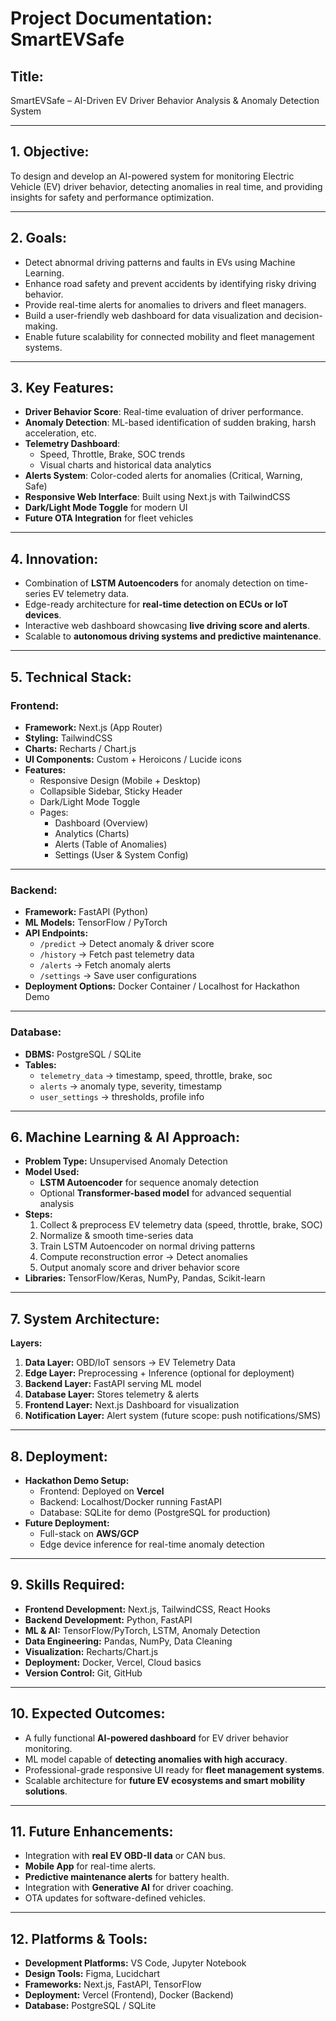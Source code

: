 # Project Documentation: SmartEVSafe
## Title:
SmartEVSafe – AI-Driven EV Driver Behavior Analysis & Anomaly Detection System

---

## 1. Objective:
To design and develop an AI-powered system for monitoring Electric Vehicle (EV) driver behavior, detecting anomalies in real time, and providing insights for safety and performance optimization.

---

## 2. Goals:
- Detect abnormal driving patterns and faults in EVs using Machine Learning.
- Enhance road safety and prevent accidents by identifying risky driving behavior.
- Provide real-time alerts for anomalies to drivers and fleet managers.
- Build a user-friendly web dashboard for data visualization and decision-making.
- Enable future scalability for connected mobility and fleet management systems.

---

## 3. Key Features:
- **Driver Behavior Score**: Real-time evaluation of driver performance.
- **Anomaly Detection**: ML-based identification of sudden braking, harsh acceleration, etc.
- **Telemetry Dashboard**:
    - Speed, Throttle, Brake, SOC trends
    - Visual charts and historical data analytics
- **Alerts System**: Color-coded alerts for anomalies (Critical, Warning, Safe)
- **Responsive Web Interface**: Built using Next.js with TailwindCSS
- **Dark/Light Mode Toggle** for modern UI
- **Future OTA Integration** for fleet vehicles

---

## 4. Innovation:
- Combination of **LSTM Autoencoders** for anomaly detection on time-series EV telemetry data.
- Edge-ready architecture for **real-time detection on ECUs or IoT devices**.
- Interactive web dashboard showcasing **live driving score and alerts**.
- Scalable to **autonomous driving systems and predictive maintenance**.

---

## 5. Technical Stack:

### **Frontend:**
- **Framework:** Next.js (App Router)
- **Styling:** TailwindCSS
- **Charts:** Recharts / Chart.js
- **UI Components:** Custom + Heroicons / Lucide icons
- **Features:**
    - Responsive Design (Mobile + Desktop)
    - Collapsible Sidebar, Sticky Header
    - Dark/Light Mode Toggle
    - Pages:
        - Dashboard (Overview)
        - Analytics (Charts)
        - Alerts (Table of Anomalies)
        - Settings (User & System Config)

---

### **Backend:**
- **Framework:** FastAPI (Python)
- **ML Models:** TensorFlow / PyTorch
- **API Endpoints:**
    - `/predict` → Detect anomaly & driver score
    - `/history` → Fetch past telemetry data
    - `/alerts` → Fetch anomaly alerts
    - `/settings` → Save user configurations
- **Deployment Options:** Docker Container / Localhost for Hackathon Demo

---

### **Database:**
- **DBMS:** PostgreSQL / SQLite
- **Tables:**
    - `telemetry_data` → timestamp, speed, throttle, brake, soc
    - `alerts` → anomaly type, severity, timestamp
    - `user_settings` → thresholds, profile info

---

## 6. Machine Learning & AI Approach:
- **Problem Type:** Unsupervised Anomaly Detection
- **Model Used:**
    - **LSTM Autoencoder** for sequence anomaly detection
    - Optional **Transformer-based model** for advanced sequential analysis
- **Steps:**
    1. Collect & preprocess EV telemetry data (speed, throttle, brake, SOC)
    2. Normalize & smooth time-series data
    3. Train LSTM Autoencoder on normal driving patterns
    4. Compute reconstruction error → Detect anomalies
    5. Output anomaly score and driver behavior score
- **Libraries:** TensorFlow/Keras, NumPy, Pandas, Scikit-learn

---

## 7. System Architecture:
**Layers:**
1. **Data Layer:** OBD/IoT sensors → EV Telemetry Data
2. **Edge Layer:** Preprocessing + Inference (optional for deployment)
3. **Backend Layer:** FastAPI serving ML model
4. **Database Layer:** Stores telemetry & alerts
5. **Frontend Layer:** Next.js Dashboard for visualization
6. **Notification Layer:** Alert system (future scope: push notifications/SMS)

---

## 8. Deployment:
- **Hackathon Demo Setup:**
    - Frontend: Deployed on **Vercel**
    - Backend: Localhost/Docker running FastAPI
    - Database: SQLite for demo (PostgreSQL for production)
- **Future Deployment:**
    - Full-stack on **AWS/GCP**
    - Edge device inference for real-time anomaly detection

---

## 9. Skills Required:
- **Frontend Development:** Next.js, TailwindCSS, React Hooks
- **Backend Development:** Python, FastAPI
- **ML & AI:** TensorFlow/PyTorch, LSTM, Anomaly Detection
- **Data Engineering:** Pandas, NumPy, Data Cleaning
- **Visualization:** Recharts/Chart.js
- **Deployment:** Docker, Vercel, Cloud basics
- **Version Control:** Git, GitHub

---

## 10. Expected Outcomes:
- A fully functional **AI-powered dashboard** for EV driver behavior monitoring.
- ML model capable of **detecting anomalies with high accuracy**.
- Professional-grade responsive UI ready for **fleet management systems**.
- Scalable architecture for **future EV ecosystems and smart mobility solutions**.

---

## 11. Future Enhancements:
- Integration with **real EV OBD-II data** or CAN bus.
- **Mobile App** for real-time alerts.
- **Predictive maintenance alerts** for battery health.
- Integration with **Generative AI** for driver coaching.
- OTA updates for software-defined vehicles.

---

## 12. Platforms & Tools:
- **Development Platforms:** VS Code, Jupyter Notebook
- **Design Tools:** Figma, Lucidchart
- **Frameworks:** Next.js, FastAPI, TensorFlow
- **Deployment:** Vercel (Frontend), Docker (Backend)
- **Database:** PostgreSQL / SQLite

